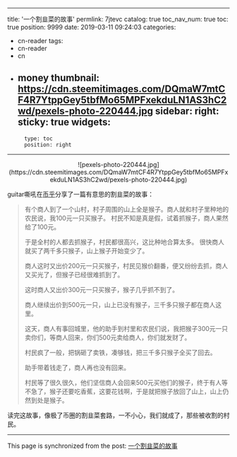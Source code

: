 
---
title: '一个割韭菜的故事'
permlink: 7jtevc
catalog: true
toc_nav_num: true
toc: true
position: 9999
date: 2019-03-11 09:24:03
categories:
- cn-reader
tags:
- cn-reader
- cn
- money
thumbnail: https://cdn.steemitimages.com/DQmaW7mtCF4R7YtppGey5tbfMo65MPFxekduLN1AS3hC2wd/pexels-photo-220444.jpg
sidebar:
    right:
        sticky: true
widgets:
    -
        type: toc
        position: right
---


<center>![pexels-photo-220444.jpg](https://cdn.steemitimages.com/DQmaW7mtCF4R7YtppGey5tbfMo65MPFxekduLN1AS3hC2wd/pexels-photo-220444.jpg)</center>

guitar嘶吼在[币乎](https://m.bihu.com/r?i=5QB&c=4&s=5QB)分享了一篇有意思的割韭菜的故事：

>有个商人到了一个山村，村子周围的山上全是猴子。商人就和村子里种地的农民说，我100元一只买猴子。
村民不知是真是假，试着抓猴子，商人果然给了100元。
>
>于是全村的人都去抓猴子，村民都很高兴，这比种地合算太多。
很快商人就买了两千多只猴子，山上猴子开始变少了。
>
>商人这时又出价200元一只买猴子，村民见猴价翻番，便又纷纷去抓，商人又买光了，但猴子已经很难抓到了。
>
>这时商人又出价300元一只买猴子，猴子几乎抓不到了。
>
>商人继续出价到500元一只，山上已没有猴子，三千多只猴子都在商人这里。
>
>这天，商人有事回城里，他的助手到村里和农民们说，我把猴子300元一只卖你们，等商人回来，你们500元卖给商人，你们就发财了。
>
>村民疯了一般，把锅砸了卖铁，凑够钱，把三千多只猴子全买了回去。
>
>助手带着钱走了，商人再也没有回来。
>
>村民等了很久很久，他们坚信商人会回来500元买他们的猴子，终于有人等不急了，猴子还要吃香蕉，这要花钱啊，于是就把猴子放回了山上，山上仍然到处是猴子。

读完这故事，像极了币圈的割韭菜套路，一不小心，我们就成了，那些被收割的村民。

- - -

This page is synchronized from the post: [一个割韭菜的故事](https://steemit.com/@yellowbird/7jtevc)
